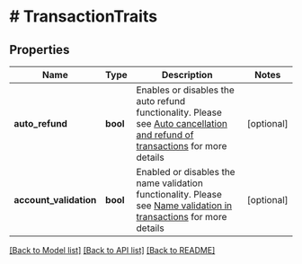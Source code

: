 # # TransactionTraits

## Properties

Name | Type | Description | Notes
------------ | ------------- | ------------- | -------------
**auto_refund** | **bool** | Enables or disables the auto refund functionality. Please see [Auto cancellation and refund of transactions](https://github.com/transferzero/api-documentation/blob/master/additional-features.md#auto-cancellation-and-refund-of-transactions) for more details | [optional] 
**account_validation** | **bool** | Enabled or disables the name validation functionality. Please see [Name validation in transactions](https://github.com/transferzero/api-documentation/blob/master/additional-features.md#name-validation-in-transactions) for more details | [optional] 

[[Back to Model list]](../../README.md#documentation-for-models) [[Back to API list]](../../README.md#documentation-for-api-endpoints) [[Back to README]](../../README.md)


